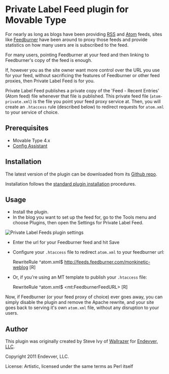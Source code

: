 # Private Label Feed plugin for Movable Type

For nearly as long as blogs have been providing
[RSS](http://cyber.law.harvard.edu/rss/rss.html) and 
[Atom](http://www.atomenabled.org/developers/syndication/atom-format-spec.php)
feeds, sites like [Feedburner](http://feedburner.com) have been around to proxy
those feeds and provide statistics on how many users are is subscribed to the
feed.

For many users, pointing Feedburner at your feed and then linking to
Feedburner's copy of the feed is enough.

If, however you as the site owner want more control over the URL you use for
your feed, without sacrificing the features of Feedburner or other feed
proxies, then Private Label Feed is for you.

Private Label Feed publishes a private copy of the 'Feed - Recent Entries'
(Atom feed) file whenever that file is published. This private feed file
(`atom-private.xml`) is the file you point your feed proxy service at. Then,
you will create an `.htaccess` rule (described below) to redirect requests for
`atom.xml` to your service of choice.

## Prerequisites

* Movable Type 4.x
* [Config Assistant](https://github.com/openmelody/mt-plugin-configassistant)

## Installation

The latest version of the plugin can be downloaded from its
[Github repo](https://github.com/sivy/mt-plugin-privatelabelfeed).

Installation follows the
[standard plugin installation](http://tinyurl.com/easy-plugin-install) procedures.

## Usage

* Install the plugin.
* In the blog you want to set up the feed for, go to the Tools menu and choose
  Plugins, then open the Settings for Private Label Feed.

![Private Label Feeds plugin settings](https://img.skitch.com/20110519-dx39td6f3161esh8iau8e4nft2.png)

* Enter the url for your Feedburner feed and hit Save
* Configure your `.htaccess` file to redirect `atom.xml` to your feedburner url:

    RewriteRule ^atom.xml$ http://feeds.feedburner.com/monkinetic-weblog [R]

* Or, if you're using an MT template to publish your `.htaccess` file:

    RewriteRule ^atom.xml$ &lt;mt:FeedburnerFeedURL> [R]

Now, if Feedburner (or your feed proxy of choice) ever goes away, you can
simply disable the plugin and remove the Apache rewrite, and your site goes
back to serving it's own `atom.xml` file, without any disruption to your users.

## Author

This plugin was originally created by Steve Ivy of
[Wallrazer](http://wallrazer.com) for [Endevver, LLC](http://endevver.com).

Copyright 2011 Endevver, LLC.

License: Artistic, licensed under the same terms as Perl itself
